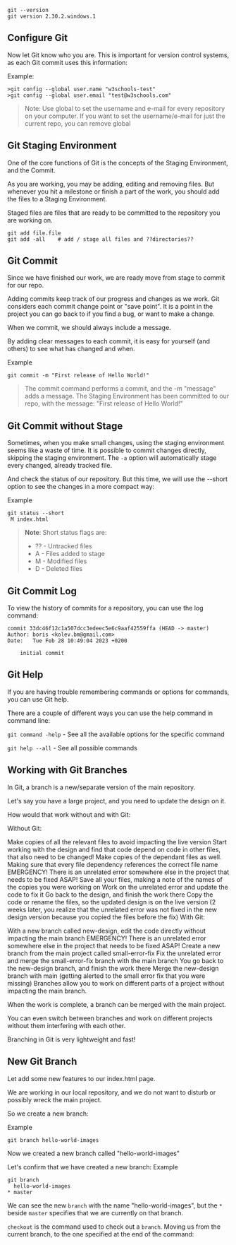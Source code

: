 ```
git --version
git version 2.30.2.windows.1
```

## Configure Git

Now let Git know who you are. This is important for version control systems, as each Git commit uses this information:

Example:
```
>git config --global user.name "w3schools-test"
>git config --global user.email "test@w3schools.com"
```
>Note: Use global to set the username and e-mail for every repository on your computer.
>If you want to set the username/e-mail for just the current repo, you can remove global

## Git Staging Environment
One of the core functions of Git is the concepts of the Staging Environment, and the Commit.

As you are working, you may be adding, editing and removing files. But whenever you hit a milestone or finish a part of the work, you should add the files to a Staging Environment.

Staged files are files that are ready to be committed to the repository you are working on.

``` 
git add file.file
git add -all	# add / stage all files and ??directories??
```
## Git Commit
Since we have finished our work, we are ready move from stage to commit for our repo.

Adding commits keep track of our progress and changes as we work. Git considers each commit change point or "save point". It is a point in the project you can go back to if you find a bug, or want to make a change.

When we commit, we should always include a message.

By adding clear messages to each commit, it is easy for yourself (and others) to see what has changed and when.

Example
```
git commit -m "First release of Hello World!"
```
>The commit command performs a commit, and the -m "message" adds a message.
The Staging Environment has been committed to our repo, with the message:
"First release of Hello World!"

## Git Commit without Stage
Sometimes, when you make small changes, using the staging environment seems like a waste of time. It is possible to commit changes directly, skipping the staging environment. The `-a` option will automatically stage every changed, already tracked file.

And check the status of our repository. But this time, we will use the --short option to see the changes in a more compact way:

Example
```
git status --short
 M index.html
```

> __Note__: Short status flags are:
>
> -	?? - Untracked files
> -	A - Files added to stage
> -	M - Modified files
> -	D - Deleted files

## Git Commit Log
To view the history of commits for a repository, you can use the log command:

``` 
commit 33dc46f12c1a507dcc3edeec5e6c9aaf42559ffa (HEAD -> master)
Author: boris <kolev.bm@gmail.com>
Date:   Tue Feb 28 10:49:04 2023 +0200

    initial commit
```
## Git Help
If you are having trouble remembering commands or options for commands, you can use Git help.

There are a couple of different ways you can use the help command in command line:

`git command -help` -  See all the available options for the specific command

`git help --all` -  See all possible commands

## Working with Git Branches
In Git, a branch is a new/separate version of the main repository.

Let's say you have a large project, and you need to update the design on it.

How would that work without and with Git:

Without Git:

Make copies of all the relevant files to avoid impacting the live version
Start working with the design and find that code depend on code in other files, that also need to be changed!
Make copies of the dependant files as well. Making sure that every file dependency references the correct file name
EMERGENCY! There is an unrelated error somewhere else in the project that needs to be fixed ASAP!
Save all your files, making a note of the names of the copies you were working on
Work on the unrelated error and update the code to fix it
Go back to the design, and finish the work there
Copy the code or rename the files, so the updated design is on the live version
(2 weeks later, you realize that the unrelated error was not fixed in the new design version because you copied the files before the fix)
With Git:

With a new branch called new-design, edit the code directly without impacting the main branch
EMERGENCY! There is an unrelated error somewhere else in the project that needs to be fixed ASAP!
Create a new branch from the main project called small-error-fix
Fix the unrelated error and merge the small-error-fix branch with the main branch
You go back to the new-design branch, and finish the work there
Merge the new-design branch with main (getting alerted to the small error fix that you were missing)
Branches allow you to work on different parts of a project without impacting the main branch.

When the work is complete, a branch can be merged with the main project.

You can even switch between branches and work on different projects without them interfering with each other.

Branching in Git is very lightweight and fast!

## New Git Branch
Let add some new features to our index.html page.

We are working in our local repository, and we do not want to disturb or possibly wreck the main project.

So we create a new branch:

Example

```git branch hello-world-images```

Now we created a new branch called "hello-world-images"

Let's confirm that we have created a new branch:
Example
```
git branch
  hello-world-images
* master
```

We can see the new `branch` with the name "hello-world-images", but the `*` beside `master` specifies that we are currently on that branch.

`checkout` is the command used to check out a `branch`. Moving us from the current branch, to the one specified at the end of the command: